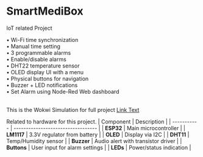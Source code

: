 # SmartMediBox
IoT related Project 

• Wi-Fi time synchronization 
<br>
• Manual time setting
<br>
• 3 programmable alarms
<br>
• Enable/disable alarms
<br>
• DHT22 temperature sensor
<br>
• OLED display UI with a menu
<br>
• Physical buttons for navigation
<br>
• Buzzer + LED notifications
<br>
• Set Alarm using Node-Red Web dashboard
<br>
<br>

This is the Wokwi Simulation for full project 
[Link Text](https://wokwi.com/projects/392506497091742721)

Related to hardware for this project.
| Component   | Description                        |
| ----------- | ---------------------------------- |
| **ESP32**   | Main microcontroller               |
| **LM1117**  | 3.3V regulator from battery        |
| **OLED**    | Display via I2C                    |
| **DHT11**   | Temp/Humidity sensor               |
| **Buzzer**  | Audio alert with transistor driver |
| **Buttons** | User input for alarm settings      |
| **LEDs**    | Power/status indication            |



